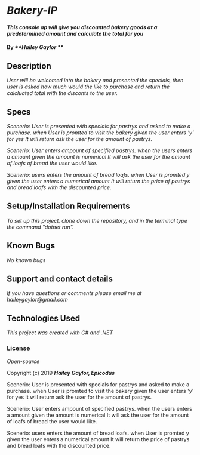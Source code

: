 # _Bakery-IP_

#### _This console ap will give you discounted bakery goods at a predetermined amount and calculate the total for you_

#### By _**Hailey Gaylor **_

## Description

_User will be welcomed into the bakery and presented the specials, then user is asked how much would the like to purchase and return the calcluated total with the disconts to the user._

## Specs

_Scenerio: User is presented with specials for pastrys and asked to make a purchase.
when User is promted to visit the bakery
given the user enters 'y' for yes
It will return ask the user for the amount of pastrys._

_Scenerio: User enters ampount of specified pastrys.
when the users enters a amount
given the amount is numerical
It will  ask the user for the amount of loafs of bread the user would like._

_Scenerio: users enters the amount of bread loafs.
when User is promted y
given the user enters a numerical amount
It will return the price of pastrys and bread loafs with the discounted price._


## Setup/Installation Requirements
_To set up this project, clone down the repository, and in the terminal type the command "dotnet run"._

## Known Bugs

_No known bugs_

## Support and contact details

_If you have questions or comments please email me at haileygaylor@gmail.com_

## Technologies Used

_This project was created with C# and .NET_

### License

*Open-source*

Copyright (c) 2019 **_Hailey Gaylor, Epicodus_**










Scenerio: User is presented with specials for pastrys and asked to make a purchase.
when User is promted to visit the bakery
given the user enters 'y' for yes
It will return ask the user for the amount of pastrys.

Scenerio: User enters ampount of specified pastrys.
when the users enters a amount
given the amount is numerical
It will  ask the user for the amount of loafs of bread the user would like.

Scenerio: users enters the amount of bread loafs.
when User is promted y
given the user enters a numerical amount
It will return the price of pastrys and bread loafs with the discounted price.